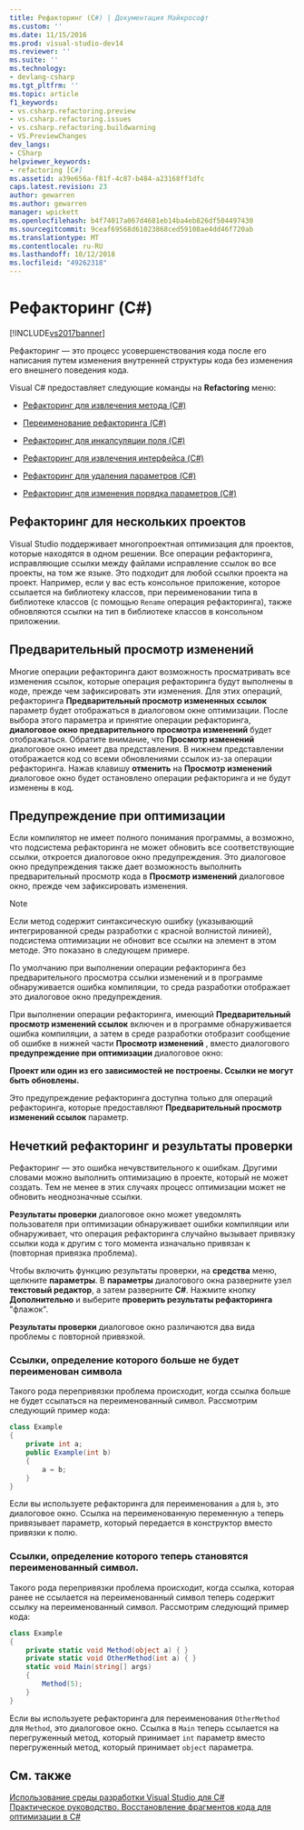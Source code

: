 ```yaml
---
title: Рефакторинг (C#) | Документация Майкрософт
ms.custom: ''
ms.date: 11/15/2016
ms.prod: visual-studio-dev14
ms.reviewer: ''
ms.suite: ''
ms.technology:
- devlang-csharp
ms.tgt_pltfrm: ''
ms.topic: article
f1_keywords:
- vs.csharp.refactoring.preview
- vs.csharp.refactoring.issues
- vs.csharp.refactoring.buildwarning
- VS.PreviewChanges
dev_langs:
- CSharp
helpviewer_keywords:
- refactoring [C#]
ms.assetid: a39e656a-f81f-4c87-b484-a23168ff1dfc
caps.latest.revision: 23
author: gewarren
ms.author: gewarren
manager: wpickett
ms.openlocfilehash: b4f74017a067d4681eb14ba4eb826df504497430
ms.sourcegitcommit: 9ceaf69568d61023868ced59108ae4dd46f720ab
ms.translationtype: MT
ms.contentlocale: ru-RU
ms.lasthandoff: 10/12/2018
ms.locfileid: "49262318"
---
```

# <a name="refactoring-c"></a>Рефакторинг (C#)
[!INCLUDE[vs2017banner](../includes/vs2017banner.md)]

Рефакторинг — это процесс усовершенствования кода после его написания путем изменения внутренней структуры кода без изменения его внешнего поведения кода.  
  
 Visual C# предоставляет следующие команды на **Refactoring** меню:  
  
-   [Рефакторинг для извлечения метода (C#)](../csharp-ide/extract-method-refactoring-csharp.md)  
  
-   [Переименование рефакторинга (C#)](../csharp-ide/rename-refactoring-csharp.md)  
  
-   [Рефакторинг для инкапсуляции поля (C#)](../csharp-ide/encapsulate-field-refactoring-csharp.md)  
  
-   [Рефакторинг для извлечения интерфейса (C#)](../csharp-ide/extract-interface-refactoring-csharp.md)  
  
-   [Рефакторинг для удаления параметров (C#)](../csharp-ide/remove-parameters-refactoring-csharp.md)  
  
-   [Рефакторинг для изменения порядка параметров (C#)](../csharp-ide/reorder-parameters-refactoring-csharp.md)  
  
## <a name="multi-project-refactoring"></a>Рефакторинг для нескольких проектов  
 Visual Studio поддерживает многопроектная оптимизация для проектов, которые находятся в одном решении. Все операции рефакторинга, исправляющие ссылки между файлами исправление ссылок во все проекты, на том же языке. Это подходит для любой ссылки проекта на проект. Например, если у вас есть консольное приложение, которое ссылается на библиотеку классов, при переименовании типа в библиотеке классов (с помощью `Rename` операция рефакторинга), также обновляются ссылки на тип в библиотеке классов в консольном приложении.  
  
## <a name="changes-preview"></a>Предварительный просмотр изменений  
 Многие операции рефакторинга дают возможность просматривать все изменения ссылок, которые операция рефакторинга будут выполнены в коде, прежде чем зафиксировать эти изменения. Для этих операций, рефакторинга **Предварительный просмотр измененных ссылок** параметр будет отображаться в диалоговом окне оптимизации. После выбора этого параметра и принятие операции рефакторинга, **диалоговое окно предварительного просмотра изменений** будет отображаться. Обратите внимание, что **Просмотр изменений** диалоговое окно имеет два представления. В нижнем представлении отображается код со всеми обновлениями ссылок из-за операции рефакторинга. Нажав клавишу **отменить** на **Просмотр изменений** диалоговое окно будет остановлено операции рефакторинга и не будут изменены в код.  
  
## <a name="refactoring-warnings"></a>Предупреждение при оптимизации  
 Если компилятор не имеет полного понимания программы, а возможно, что подсистема рефакторинга не может обновить все соответствующие ссылки, откроется диалоговое окно предупреждения. Это диалоговое окно предупреждения также дает возможность выполнить предварительный просмотр кода в **Просмотр изменений** диалоговое окно, прежде чем зафиксировать изменения.  
  
> [!NOTE]
>  Если метод содержит синтаксическую ошибку (указывающий интегрированной среды разработки с красной волнистой линией), подсистема оптимизации не обновит все ссылки на элемент в этом методе. Это показано в следующем примере.  
  
 По умолчанию при выполнении операции рефакторинга без предварительного просмотра ссылки изменений и в программе обнаруживается ошибка компиляции, то среда разработки отображает это диалоговое окно предупреждения.  
  
 При выполнении операции рефакторинга, имеющий **Предварительный просмотр изменений ссылок** включен и в программе обнаруживается ошибка компиляции, а затем в среде разработки отобразит сообщение об ошибке в нижней части **Просмотр изменений** , вместо диалогового **предупреждение при оптимизации** диалоговое окно:  
  
 **Проект или один из его зависимостей не построены. Ссылки не могут быть обновлены.**  
  
 Это предупреждение рефакторинга доступна только для операций рефакторинга, которые предоставляют **Предварительный просмотр изменений ссылок** параметр.  
  
## <a name="error-tolerant-refactoring-and-verification-results"></a>Нечеткий рефакторинг и результаты проверки  
 Рефакторинг — это ошибка нечувствительного к ошибкам. Другими словами можно выполнить оптимизацию в проекте, который не может создать. Тем не менее в этих случаях процесс оптимизации может не обновить неоднозначные ссылки.  
  
 **Результаты проверки** диалоговое окно может уведомлять пользователя при оптимизации обнаруживает ошибки компиляции или обнаруживает, что операция рефакторинга случайно вызывает привязку ссылки кода к другим с того момента изначально привязан к (повторная привязка проблема).  
  
 Чтобы включить функцию результаты проверки, на **средства** меню, щелкните **параметры**. В **параметры** диалогового окна разверните узел **текстовый редактор**, а затем разверните **C#**. Нажмите кнопку **Дополнительно** и выберите **проверить результаты рефакторинга** "флажок".  
  
 **Результаты проверки** диалоговое окно различаются два вида проблемы с повторной привязкой.  
  
### <a name="references-whose-definition-will-no-longer-be-the-renamed-symbol"></a>Ссылки, определение которого больше не будет переименован символа  
 Такого рода перепривязки проблема происходит, когда ссылка больше не будет ссылаться на переименованный символ. Рассмотрим следующий пример кода:  
  
```csharp  
class Example  
{  
    private int a;  
    public Example(int b)  
    {  
        a = b;  
    }  
}  
```  
  
 Если вы используете рефакторинга для переименования `a` для `b`, это диалоговое окно. Ссылка на переименованную переменную `a` теперь привязывает параметр, который передается в конструктор вместо привязки к полю.  
  
### <a name="references-whose-definition-will-now-become-the-renamed-symbol"></a>Ссылки, определение которого теперь становятся переименованный символ.  
 Такого рода перепривязки проблема происходит, когда ссылка, которая ранее не ссылается на переименованный символ теперь содержит ссылку на переименованный символ. Рассмотрим следующий пример кода:  
  
```csharp  
class Example  
{  
    private static void Method(object a) { }  
    private static void OtherMethod(int a) { }  
    static void Main(string[] args)  
    {  
        Method(5);  
    }  
}  
```  
  
 Если вы используете рефакторинга для переименования `OtherMethod` для `Method`, это диалоговое окно. Ссылка в `Main` теперь ссылается на перегруженный метод, который принимает `int` параметр вместо перегруженный метод, который принимает `object` параметра.  
  
## <a name="see-also"></a>См. также  
 [Использование среды разработки Visual Studio для C#](../csharp-ide/using-the-visual-studio-development-environment-for-csharp.md)   
 [Практическое руководство. Восстановление фрагментов кода для оптимизации в C#](../ide/how-to-restore-csharp-refactoring-snippets.md)